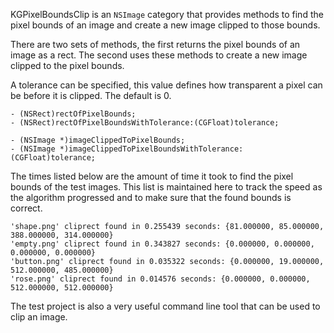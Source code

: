 KGPixelBoundsClip is an `NSImage` category that provides methods to find the pixel bounds of an image and create a new image clipped to those bounds.

There are two sets of methods, the first returns the pixel bounds of an image as a rect. The second uses these methods to create a new image clipped to the pixel bounds.

A tolerance can be specified, this value defines how transparent a pixel can be before it is clipped. The default is 0.

``` obj-c
- (NSRect)rectOfPixelBounds;
- (NSRect)rectOfPixelBoundsWithTolerance:(CGFloat)tolerance;

- (NSImage *)imageClippedToPixelBounds;
- (NSImage *)imageClippedToPixelBoundsWithTolerance:(CGFloat)tolerance;
```

The times listed below are the amount of time it took to find the pixel bounds of the test images. This list is maintained here to track the speed as the algorithm progressed and to make sure that the found bounds is correct.

```
'shape.png' cliprect found in 0.255439 seconds: {81.000000, 85.000000, 388.000000, 314.000000}
'empty.png' cliprect found in 0.343827 seconds: {0.000000, 0.000000, 0.000000, 0.000000}
'button.png' cliprect found in 0.035322 seconds: {0.000000, 19.000000, 512.000000, 485.000000}
'rose.png' cliprect found in 0.014576 seconds: {0.000000, 0.000000, 512.000000, 512.000000}
```

The test project is also a very useful command line tool that can be used to clip an image.